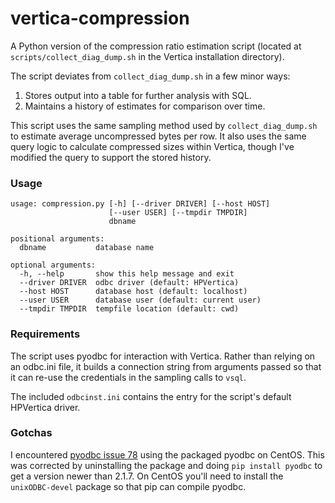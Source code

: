 vertica-compression
===================

A Python version of the compression ratio estimation script (located at  `scripts/collect_diag_dump.sh` in the Vertica installation directory).

The script deviates from `collect_diag_dump.sh` in a few minor ways:

1.  Stores output into a table for further analysis with SQL.
2.  Maintains a history of estimates for comparison over time.

This script uses the same sampling method used by `collect_diag_dump.sh` to estimate average uncompressed bytes per row. It also uses the same query logic to calculate compressed sizes within Vertica, though I've modified the query to support the stored history.


### Usage

    usage: compression.py [-h] [--driver DRIVER] [--host HOST] 
                          [--user USER] [--tmpdir TMPDIR]
                          dbname

    positional arguments:
      dbname           database name

    optional arguments:
      -h, --help       show this help message and exit
      --driver DRIVER  odbc driver (default: HPVertica)
      --host HOST      database host (default: localhost)
      --user USER      database user (default: current user)
      --tmpdir TMPDIR  tempfile location (default: cwd)


### Requirements

The script uses pyodbc for interaction with Vertica. Rather than relying on an odbc.ini file, it builds a connection string from arguments passed so that it can re-use the credentials in the sampling calls to `vsql`.

The included `odbcinst.ini` contains the entry for the script's default HPVertica driver. 


### Gotchas

I encountered [pyodbc issue 78](https://code.google.com/p/pyodbc/issues/detail?id=78) using the packaged pyodbc on CentOS. This was corrected by uninstalling the package and doing `pip install pyodbc` to get a version newer than 2.1.7. On CentOS you'll need to install the `unixODBC-devel` package so that pip can compile pyodbc.
